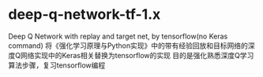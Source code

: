 # deep-q-network-tf-1.x
Deep Q Network with replay and target net, by tensorflow(no Keras command)
将《强化学习原理与Python实现》中的带有经验回放和目标网络的深度Q网络实现中的Keras相关替换为tensorflow的实现
目的是强化熟悉深度Q学习算法步骤，复习tensorflow编程
